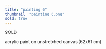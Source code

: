 ```yaml
---
title: "painting 6"
thumbnail: "painting 6.png"
sold: true
---
```

SOLD


acrylic paint on unstretched canvas (62x61 cm)

